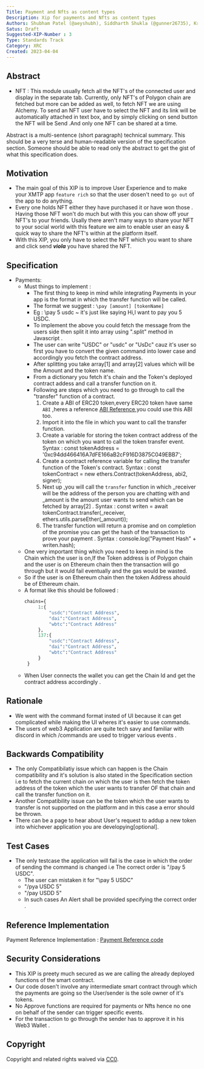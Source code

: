 ```yaml
---
Title: Payment and Nfts as content types
Description: Xip for payments and Nfts as content types 
Authors: Shubham Patel (@aeyshubh), Siddharth Shukla (@gunner26735), Krishn Panchal (@phovious14)
Satus: Draft
Suggested-XIP-Number : 3
Type: Standards Track
Category: XRC
Created: 2023-04-04
---
```


## Abstract

- NFT : This module usually fetch all the NFT's of the connected user and display in the separate tab. Currently, only NFT's of Polygon chain are fetched but more can be added as well, to fetch NFT we are using Alchemy. To send an NFT user have to select the NFT and its link will be automatically attached in text box, and by simply clicking on send button the NFT will be Send .And only one NFT can be shared at a time.    

Abstract is a multi-sentence (short paragraph) technical summary. This should be a very terse and human-readable version of the specification section. Someone should be able to read only the abstract to get the gist of what this specification does.

## Motivation

- The main goal of this XIP is to improve User Experience and to make your XMTP app `feature rich` so that the user dosen't need to `go out` of the app to do anything.
- Every one holds NFT either they have purchased it or have won those . Having those NFT won't do much but with this you can show off your NFT's to your friends. Usally there aren't many ways to share your NFT to your social world with this feature we aim to enable user an easy & quick way to share the NFT's within at the platform itself. 
- With this XIP, you only have to select the NFT which you want to share and click send *__viola__* you have shared the NFT.   

## Specification

- Payments:
    - Must things to implement :
        - The first thing to keep in mind while integrating Payments in your app is the format in which the transfer function will be called.
        - The format we suggest : `\pay [amount] [tokenName]`
        - Eg : \pay 5 usdc ~ it's just like saying Hi,I want to pay you 5 USDC.  
        - To implement the above you could fetch the message from the users side then split it into array using ".split" method in Javascript .
        - The user can write "USDC" or "usdc" or "UsDc" cauz it's user so first you have to convert the given command into lower case and accordingly you fetch the contract address.
        - After splitting you take array[1] and array[2] values which will be the Amount and the token name.
        - From a dictionary you fetch it's chain and the Token's deployed contract addess and call a transfer function on it.
        - Following are steps which you need to go through to call the "transfer" function of a contract.
            1. Create a ABI of ERC20 token,every ERC20 token have same `ABI` ,heres a reference [ABI Reference](https://github.com/aeyshubh/XIP-payment-ref/blob/main/tokenAbi.js "ABI reference"),you could use this ABI too.
            2. Import it into the file in which you want to call the transfer function.
            3. Create a variable for storing the token contract address of the token on which you want to call the token transfer event. Syntax :  const tokenAddress = '0xc94dd466416A7dFE166aB2cF916D3875C049EBB7';
            4. Create a contract reference variable for calling the transfer function of the Token's contract. Syntax : const tokenContract = new ethers.Contract(tokenAddress, abi2, signer);
            5. Next up ,you will call the `transfer` function in which _receiver will be the address of the person you are chatting with and _amount is the amount user wants to send which can be fetched by array[2] . Syntax : const writen = await tokenContract.transfer(_receiver, ethers.utils.parseEther(_amount));
            6. The transfer function will return a promise and on completion of the promise you can get the hash of the transaction to prove your payment . Syntax : console.log("Payment Hash" + writen.hash);
    - One very important thing which you need to keep in mind is the Chain which the user is on,If the Token address is of Polygon chain and the user is on Ethereum chain then the transaction will go through but it would fail eventually and the gas would be wasted.
    - So if the user is on Ethereum chain then the token Address ahould be of Ethereum chain.
    - A format like this should be followed :
       ```protobuf 
       chains={
            1:{
                "usdc":"Contract Address",
                "dai":"Contract Address",
                "wbtc":"Contract Address"
            },
            137:{
                "usdc":"Contract Address",
                "dai":"Contract Address",
                "wbtc":"Contract Address"
            }
        }
        ```
    - When User connects the wallet you can get the Chain Id and get the contract address accordingly .
    

## Rationale

- We went with the command format insted of UI because it can get complicated while making the UI wheres it's easier to use commands.
- The users of web3 Application are quite tech savy and familiar with discord in which /commands are used to trigger various events .

## Backwards Compatibility

- The only Compatibilatiy issue which can happen is the Chain compatibility and it's solution is also stated in the Specification section i.e to fetch the current chain on which the user is then fetch the token address of the token which the user wants to transfer OF that chain and call the transfer function on it.
- Another Compatibility issue can be the token which the user wants to transfer is not supported on the platform and in this case a error should be thrown.
- There can be a page to hear about User's request to addup a new token into whichever application you are developying[optional].

## Test Cases

- The only testcase the application will fail is the case in which the order of sending the command is changed i.e The correct order is "/pay 5 USDC".
    - The user can mistaken it for "\pay 5 USDC" 
    - "/pya USDC 5"
    - "/pay USDD 5"
    - In such cases An Alert shall be provided specifying the correct order .

## Reference Implementation

Payment Reference Implementation : [Payment Reference code](https://github.com/aeyshubh/XIP-payment-ref/blob/main/sendPayments.js "Javascript payment code")

## Security Considerations

- This XIP is preety much secured as we are calling the already deployed functions of the smart contract.
- Our code dosen't involve any intermediate smart contract through which the payments are going so the User/sender is the sole owner of it's tokens.
- No Approve functions are required for payments or Nfts hence no one on behalf of the sender can trigger specific events.
- For the transaction to go through the sender has to approve it in his Web3 Wallet .

## Copyright

Copyright and related rights waived via [CC0](https://creativecommons.org/publicdomain/zero/1.0/).
